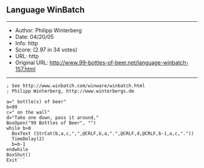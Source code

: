 
## Language WinBatch ##
---
- Author: Philipp Winterberg
- Date: 04/20/05
- Info: http
- Score:  (2.97 in 34 votes)
- URL: http
- Original URL: http://www.99-bottles-of-beer.net/language-winbatch-157.html
---

```; WinBatch version of 99 Bottles of beer (Bottles.wbt)
; See http://www.winbatch.com/winware/winbatch.html
; Philipp Winterberg, http://www.winterbergs.de

a=" bottle(s) of beer"
b=99   
c=" on the wall"  
d="Take one down, pass it around," 
BoxOpen("99 Bottles of Beer", "")
while b>0
  BoxText (StrCat(b,a,c,",",@CRLF,b,a,".",@CRLF,d,@CRLF,b-1,a,c,"."))
  TimeDelay(2)
  b=b-1     
endwhile
BoxShut()
Exit```